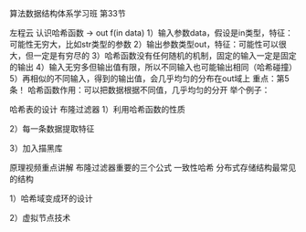 算法数据结构体系学习班
第33节

左程云
认识哈希函数 ->    out  f(in data)
1）输入参数data，假设是in类型，特征：可能性无穷大，比如str类型的参数
2）输出参数类型out，特征：可能性可以很大，但一定是有穷尽的
3）哈希函数没有任何随机的机制，固定的输入一定是固定的输出
4）输入无穷多但输出值有限，所以不同输入也可能输出相同（哈希碰撞）
5）再相似的不同输入，得到的输出值，会几乎均匀的分布在out域上
重点：第5条！
哈希函数作用：可以把数据根据不同值，几乎均匀的分开
举个例子：

哈希表的设计
布隆过滤器
1）利用哈希函数的性质

2）每一条数据提取特征

3）加入描黑库

原理视频重点讲解
布隆过滤器重要的三个公式
一致性哈希
分布式存储结构最常见的结构

1）哈希域变成环的设计

2）虚拟节点技术
